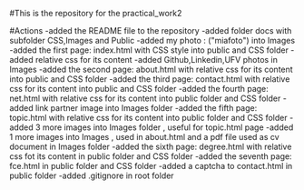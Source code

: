 #This is the repository for the practical_work2



#Actions
-added the README file to the repository
-added folder docs with subfolder CSS,Images and Public
-added my photo : ("miafoto") into Images
-added the first page: index.html with CSS style into public and CSS folder
-added relative css for its content
-added Github,Linkedin,UFV photos in Images
-added the second page: about.html with relative css for its content into public and CSS folder
-added the third page: contact.html with relative css for its content into public and CSS folder
-added the fourth page: net.html with relative css for its content into public folder and CSS folder
-added link partner image into Images folder
-added the fifth page: topic.html with relative css for its content into public folder and CSS folder
-added 3 more images into Images folder , useful for topic.html page 
-added 1 more images into Images , used in about.html and a pdf file used as cv document in Images folder
-added the sixth page: degree.html with relative css fot its content in public folder and CSS folder
-added the seventh page: fce.html in public folder and CSS folder
-added a captcha to contact.html in public folder
-added .gitignore in root folder 